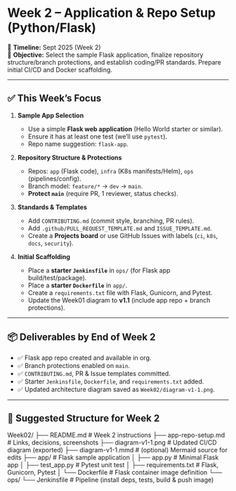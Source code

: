 # Week 2 – Application & Repo Setup (Python/Flask)

📅 **Timeline:** Sept 2025 (Week 2)  
🎯 **Objective:** Select the sample Flask application, finalize repository structure/branch protections, and establish coding/PR standards. Prepare initial CI/CD and Docker scaffolding.

---

## ✅ This Week’s Focus
1. **Sample App Selection**
   - Use a simple **Flask web application** (Hello World starter or similar).
   - Ensure it has at least one test (we’ll use `pytest`).
   - Repo name suggestion: `flask-app`.

2. **Repository Structure & Protections**
   - Repos: `app` (Flask code), `infra` (K8s manifests/Helm), `ops` (pipelines/config).
   - Branch model: `feature/*` → `dev` → `main`.
   - **Protect `main`** (require PR, 1 reviewer, status checks).

3. **Standards & Templates**
   - Add `CONTRIBUTING.md` (commit style, branching, PR rules).
   - Add `.github/PULL_REQUEST_TEMPLATE.md` and `ISSUE_TEMPLATE.md`.
   - Create a **Projects board** or use GitHub Issues with labels (`ci`, `k8s`, `docs`, `security`).

4. **Initial Scaffolding**
   - Place a **starter `Jenkinsfile`** in `ops/` (for Flask app build/test/package).
   - Place a **starter `Dockerfile`** in `app/`.
   - Create a `requirements.txt` file with Flask, Gunicorn, and Pytest.
   - Update the Week01 diagram to **v1.1** (include app repo + branch protections).

---

## 📦 Deliverables by End of Week 2
- ✅ Flask app repo created and available in org.  
- ✅ Branch protections enabled on `main`.  
- ✅ `CONTRIBUTING.md`, PR & Issue templates committed.  
- ✅ Starter `Jenkinsfile`, `Dockerfile`, and `requirements.txt` added.  
- ✅ Updated architecture diagram saved as `Week02/diagram-v1-1.png`.

---

## 📂 Suggested Structure for Week 2
Week02/
├── README.md # Week 2 instructions
├── app-repo-setup.md # Links, decisions, screenshots
├── diagram-v1-1.png # Updated CI/CD diagram (exported)
├── diagram-v1-1.mmd # (optional) Mermaid source for edits
├── app/ # Flask sample application
│ ├── app.py # Minimal Flask app
│ ├── test_app.py # Pytest unit test
│ ├── requirements.txt # Flask, Gunicorn, Pytest
│ └── Dockerfile # Flask container image definition
└── ops/
└── Jenkinsfile # Pipeline (install deps, tests, build & push image)
